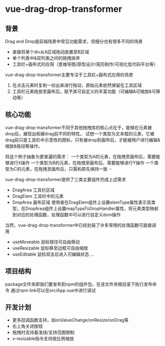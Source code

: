 # vue-drag-drop-transformer
## 背景
Drag and Drop是前端场景中常见功能需求，但细分也有很多不同的场景
- 直接将某个div从A区域拖动放置至B区域
- 单个列表中&双列表之间的拖拽排序
- 工具栏+画布式的应用（思维导图/原型设计/简历制作/可视化低代码平台等）

vue-drag-drop-transformer主要专注于工具栏+画布式应用的场景
1. 在点击元素时复制一份出来进行拖动，原始元素依然保留在工具区域
2. 工具栏元素拖放至画布后，赋予其可自定义的丰富功能（可编辑&可缩放&可移动等）

## 核心功能
vue-drag-drop-transformer不同于其他拖拽库的核心点在于，能够在元素被drop后，展现出和被drag前不同的特性。
试想一个类型为文本框的元素，它被drag前只是工具栏中示意性的图标，只有被drop到画布后，才能被用户进行编辑&缩放&拖动等操作。

将这个例子抽象为更普遍的需求：
一个类型为A的元素，在拖拽至画布后，需要能够进行X操作
一个类型为B的元素，在拖拽至画布后，需要能够进行Y操作
一个类型为C的元素，在拖拽至画布后，只需和原先保持一致
···

vue-drag-drop-transformer提供了三类主要组件完成上述需求
- DragArea 工具栏区域
- DragElem 工具栏中的元素
- DropArea 画布区域
使用者在DragElem组件上设置elemType属性表示其类型，在DropArea组件上设置mapTypeToDropHandler属性，将元素类型映射到对应的处理函数，处理函数中可以进行自定义dom操作

当然，vue-drag-drop-transformer中已经封装了许多常用的处理函数可直接调用
- useMoveable 鼠标按住可自由移动
- useResizable 鼠标移至边框可自由缩放
- useEditable 鼠标双击后进入可编辑状态
...

## 项目结构
package文件夹即我们要发布到npm的组件包，在该文件夹根目录下执行发布命令
通过npm link可以在src/App.vue中进行调试
## 开发计划

- 更多回调函数支持，如onValueChange/onResize/onDrag等
- 右上角关闭按钮
- 拖拽时支持基准线/支持范围限制
- v-resizable指令支持按比例缩放
